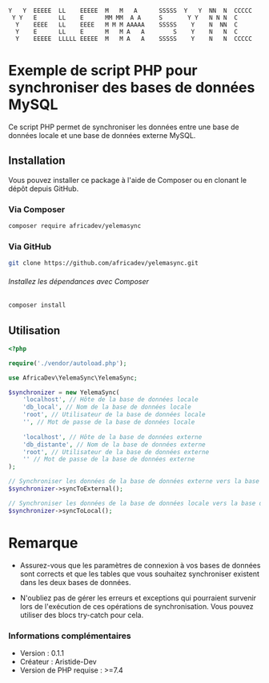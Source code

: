 ```
Y   Y  EEEEE  LL    EEEEE  M   M   A      SSSSS  Y   Y  NN  N  CCCCC
 Y Y   E      LL    E      MM MM  A A     S       Y Y   N N N  C    
  Y    EEEE   LL    EEEE   M M M AAAAA    SSSSS    Y    N  NN  C    
  Y    E      LL    E      M   M A   A        S    Y    N   N  C    
  Y    EEEEE  LLLLL EEEEE  M   M A   A    SSSSS    Y    N   N  CCCCC
```



# Exemple de script PHP pour synchroniser des bases de données MySQL

Ce script PHP permet de synchroniser les données entre une base de données locale et une base de données externe MySQL.

## Installation

Vous pouvez installer ce package à l'aide de Composer ou en clonant le dépôt depuis GitHub.

### Via Composer

```bash
composer require africadev/yelemasync
```

### Via GitHub

```bash
git clone https://github.com/africadev/yelemasync.git
```
###### Installez les dépendances avec Composer

```bash
composer install
```



## Utilisation

```php
<?php

require('./vendor/autoload.php');

use AfricaDev\YelemaSync\YelemaSync;

$synchronizer = new YelemaSync(
    'localhost', // Hôte de la base de données locale
    'db_local', // Nom de la base de données locale
    'root', // Utilisateur de la base de données locale
    '', // Mot de passe de la base de données locale
    
    'localhost', // Hôte de la base de données externe
    'db_distante', // Nom de la base de données externe
    'root', // Utilisateur de la base de données externe
    '' // Mot de passe de la base de données externe
);

// Synchroniser les données de la base de données externe vers la base de données locale
$synchronizer->syncToExternal();

// Synchroniser les données de la base de données locale vers la base de données externe
$synchronizer->syncToLocal();
```


# Remarque

- Assurez-vous que les paramètres de connexion à vos bases de données sont corrects et que les tables que vous souhaitez synchroniser existent dans les deux bases de données.

- N'oubliez pas de gérer les erreurs et exceptions qui pourraient survenir lors de l'exécution de ces opérations de synchronisation. Vous pouvez utiliser des blocs try-catch pour cela.

### Informations complémentaires
- Version : 0.1.1
- Créateur : Aristide-Dev
- Version de PHP requise : >=7.4
